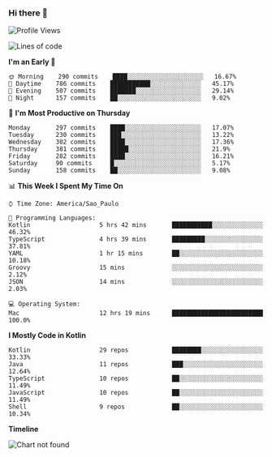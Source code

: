 ### Hi there 👋

<!--
**fernandonogueira/fernandonogueira** is a ✨ _special_ ✨ repository because its `README.md` (this file) appears on your GitHub profile.

Here are some ideas to get you started:

- 🔭 I’m currently working on ...
- 🌱 I’m currently learning ...
- 👯 I’m looking to collaborate on ...
- 🤔 I’m looking for help with ...
- 💬 Ask me about ...
- 📫 How to reach me: ...
- 😄 Pronouns: ...
- ⚡ Fun fact: ...
-->

<!--START_SECTION:waka-->
![Profile Views](http://img.shields.io/badge/Profile%20Views-35-blue)

![Lines of code](https://img.shields.io/badge/From%20Hello%20World%20I%27ve%20Written-575844%20lines%20of%20code-blue)

**I'm an Early 🐤** 

```text
🌞 Morning    290 commits    ████░░░░░░░░░░░░░░░░░░░░░   16.67% 
🌆 Daytime    786 commits    ███████████░░░░░░░░░░░░░░   45.17% 
🌃 Evening    507 commits    ███████░░░░░░░░░░░░░░░░░░   29.14% 
🌙 Night      157 commits    ██░░░░░░░░░░░░░░░░░░░░░░░   9.02%

```
📅 **I'm Most Productive on Thursday** 

```text
Monday       297 commits    ████░░░░░░░░░░░░░░░░░░░░░   17.07% 
Tuesday      230 commits    ███░░░░░░░░░░░░░░░░░░░░░░   13.22% 
Wednesday    302 commits    ████░░░░░░░░░░░░░░░░░░░░░   17.36% 
Thursday     381 commits    █████░░░░░░░░░░░░░░░░░░░░   21.9% 
Friday       282 commits    ████░░░░░░░░░░░░░░░░░░░░░   16.21% 
Saturday     90 commits     █░░░░░░░░░░░░░░░░░░░░░░░░   5.17% 
Sunday       158 commits    ██░░░░░░░░░░░░░░░░░░░░░░░   9.08%

```


📊 **This Week I Spent My Time On** 

```text
⌚︎ Time Zone: America/Sao_Paulo

💬 Programming Languages: 
Kotlin                   5 hrs 42 mins       ███████████░░░░░░░░░░░░░░   46.32% 
TypeScript               4 hrs 39 mins       █████████░░░░░░░░░░░░░░░░   37.81% 
YAML                     1 hr 15 mins        ██░░░░░░░░░░░░░░░░░░░░░░░   10.18% 
Groovy                   15 mins             ░░░░░░░░░░░░░░░░░░░░░░░░░   2.12% 
JSON                     14 mins             ░░░░░░░░░░░░░░░░░░░░░░░░░   2.03%

💻 Operating System: 
Mac                      12 hrs 19 mins      █████████████████████████   100.0%

```

**I Mostly Code in Kotlin** 

```text
Kotlin                   29 repos            ████████░░░░░░░░░░░░░░░░░   33.33% 
Java                     11 repos            ███░░░░░░░░░░░░░░░░░░░░░░   12.64% 
TypeScript               10 repos            ██░░░░░░░░░░░░░░░░░░░░░░░   11.49% 
JavaScript               10 repos            ██░░░░░░░░░░░░░░░░░░░░░░░   11.49% 
Shell                    9 repos             ██░░░░░░░░░░░░░░░░░░░░░░░   10.34%

```


**Timeline**

![Chart not found](https://raw.githubusercontent.com/fernandonogueira/fernandonogueira/master/charts/bar_graph.png) 


<!--END_SECTION:waka-->
